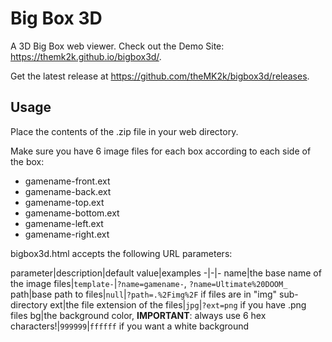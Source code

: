 # Big Box 3D

A 3D Big Box web viewer. Check out the Demo Site: <https://themk2k.github.io/bigbox3d/>.

Get the latest release at <https://github.com/theMK2k/bigbox3d/releases>.

## Usage

Place the contents of the .zip file in your web directory.

Make sure you have 6 image files for each box according to each side of the box:

- gamename-front.ext
- gamename-back.ext
- gamename-top.ext
- gamename-bottom.ext
- gamename-left.ext
- gamename-right.ext

bigbox3d.html accepts the following URL parameters:

parameter|description|default value|examples
-|-|-
name|the base name of the image files|`template-`|`?name=gamename-`, `?name=Ultimate%20DOOM_`
path|base path to files|`null`|`?path=.%2Fimg%2F` if files are in "img" sub-directory
ext|the file extension of the files|`jpg`|`?ext=png` if you have .png files
bg|the background color, **IMPORTANT**: always use 6 hex characters!|`999999`|`ffffff` if you want a white background
